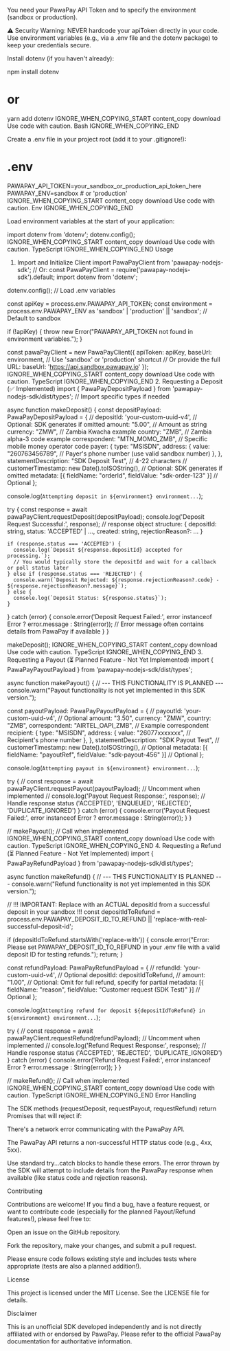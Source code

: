 You need your PawaPay API Token and to specify the environment (sandbox or production).

⚠️ Security Warning: NEVER hardcode your apiToken directly in your code. Use environment variables (e.g., via a .env file and the dotenv package) to keep your credentials secure.

Install dotenv (if you haven't already):

npm install dotenv
# or
yarn add dotenv
IGNORE_WHEN_COPYING_START
content_copy
download
Use code with caution.
Bash
IGNORE_WHEN_COPYING_END

Create a .env file in your project root (add it to your .gitignore!):

# .env
PAWAPAY_API_TOKEN=your_sandbox_or_production_api_token_here
PAWAPAY_ENV=sandbox # or 'production'
IGNORE_WHEN_COPYING_START
content_copy
download
Use code with caution.
Env
IGNORE_WHEN_COPYING_END

Load environment variables at the start of your application:

import dotenv from 'dotenv';
dotenv.config();
IGNORE_WHEN_COPYING_START
content_copy
download
Use code with caution.
TypeScript
IGNORE_WHEN_COPYING_END
Usage
1. Import and Initialize Client
import PawaPayClient from 'pawapay-nodejs-sdk'; // Or: const PawaPayClient = require('pawapay-nodejs-sdk').default;
import dotenv from 'dotenv';

dotenv.config(); // Load .env variables

const apiKey = process.env.PAWAPAY_API_TOKEN;
const environment = process.env.PAWAPAY_ENV as 'sandbox' | 'production' || 'sandbox'; // Default to sandbox

if (!apiKey) {
  throw new Error("PAWAPAY_API_TOKEN not found in environment variables.");
}

const pawaPayClient = new PawaPayClient({
  apiToken: apiKey,
  baseUrl: environment, // Use 'sandbox' or 'production' shortcut
  // Or provide the full URL: baseUrl: 'https://api.sandbox.pawapay.io'
});
IGNORE_WHEN_COPYING_START
content_copy
download
Use code with caution.
TypeScript
IGNORE_WHEN_COPYING_END
2. Requesting a Deposit (✅ Implemented)
import { PawaPayDepositPayload } from 'pawapay-nodejs-sdk/dist/types'; // Import specific types if needed

async function makeDeposit() {
  const depositPayload: PawaPayDepositPayload = {
    // depositId: 'your-custom-uuid-v4', // Optional: SDK generates if omitted
    amount: "5.00", // Amount as string
    currency: "ZMW", // Zambia Kwacha example
    country: "ZMB",   // Zambia alpha-3 code example
    correspondent: "MTN_MOMO_ZMB", // Specific mobile money operator code
    payer: {
      type: "MSISDN",
      address: {
        value: "260763456789", // Payer's phone number (use valid sandbox number)
      },
    },
    statementDescription: "SDK Deposit Test", // 4-22 characters
    // customerTimestamp: new Date().toISOString(), // Optional: SDK generates if omitted
    metadata: [{ fieldName: "orderId", fieldValue: "sdk-order-123" }] // Optional
  };

  console.log(`Attempting deposit in ${environment} environment...`);

  try {
    const response = await pawaPayClient.requestDeposit(depositPayload);
    console.log('Deposit Request Successful:', response);
    // response object structure: { depositId: string, status: 'ACCEPTED' | ..., created: string, rejectionReason?: ... }

    if (response.status === 'ACCEPTED') {
      console.log(`Deposit ${response.depositId} accepted for processing.`);
      // You would typically store the depositId and wait for a callback or poll status later
    } else if (response.status === 'REJECTED') {
      console.warn(`Deposit Rejected: ${response.rejectionReason?.code} - ${response.rejectionReason?.message}`);
    } else {
      console.log(`Deposit Status: ${response.status}`);
    }

  } catch (error) {
    console.error('Deposit Request Failed:', error instanceof Error ? error.message : String(error));
    // Error message often contains details from PawaPay if available
  }
}

makeDeposit();
IGNORE_WHEN_COPYING_START
content_copy
download
Use code with caution.
TypeScript
IGNORE_WHEN_COPYING_END
3. Requesting a Payout (⏳ Planned Feature - Not Yet Implemented)
import { PawaPayPayoutPayload } from 'pawapay-nodejs-sdk/dist/types';

async function makePayout() {
  // --- THIS FUNCTIONALITY IS PLANNED ---
  console.warn("Payout functionality is not yet implemented in this SDK version.");

  const payoutPayload: PawaPayPayoutPayload = {
    // payoutId: 'your-custom-uuid-v4', // Optional
    amount: "3.50",
    currency: "ZMW",
    country: "ZMB",
    correspondent: "AIRTEL_OAPI_ZMB", // Example correspondent
    recipient: {
      type: "MSISDN",
      address: {
        value: "26077xxxxxxx", // Recipient's phone number
      },
    },
    statementDescription: "SDK Payout Test",
    // customerTimestamp: new Date().toISOString(), // Optional
    metadata: [{ fieldName: "payoutRef", fieldValue: "sdk-payout-456" }] // Optional
  };

  console.log(`Attempting payout in ${environment} environment...`);

  try {
    // const response = await pawaPayClient.requestPayout(payoutPayload); // Uncomment when implemented
    // console.log('Payout Request Response:', response);
    // Handle response status ('ACCEPTED', 'ENQUEUED', 'REJECTED', 'DUPLICATE_IGNORED')
  } catch (error) {
     console.error('Payout Request Failed:', error instanceof Error ? error.message : String(error));
  }
}

// makePayout(); // Call when implemented
IGNORE_WHEN_COPYING_START
content_copy
download
Use code with caution.
TypeScript
IGNORE_WHEN_COPYING_END
4. Requesting a Refund (⏳ Planned Feature - Not Yet Implemented)
import { PawaPayRefundPayload } from 'pawapay-nodejs-sdk/dist/types';

async function makeRefund() {
  // --- THIS FUNCTIONALITY IS PLANNED ---
  console.warn("Refund functionality is not yet implemented in this SDK version.");

  // !!! IMPORTANT: Replace with an ACTUAL depositId from a successful deposit in your sandbox !!!
  const depositIdToRefund = process.env.PAWAPAY_DEPOSIT_ID_TO_REFUND || 'replace-with-real-successful-deposit-id';

  if (depositIdToRefund.startsWith('replace-with')) {
    console.error("Error: Please set PAWAPAY_DEPOSIT_ID_TO_REFUND in your .env file with a valid deposit ID for testing refunds.");
    return;
  }

  const refundPayload: PawaPayRefundPayload = {
    // refundId: 'your-custom-uuid-v4', // Optional
    depositId: depositIdToRefund,
    // amount: "1.00", // Optional: Omit for full refund, specify for partial
    metadata: [{ fieldName: "reason", fieldValue: "Customer request (SDK Test)" }] // Optional
  };

  console.log(`Attempting refund for deposit ${depositIdToRefund} in ${environment} environment...`);

  try {
    // const response = await pawaPayClient.requestRefund(refundPayload); // Uncomment when implemented
    // console.log('Refund Request Response:', response);
    // Handle response status ('ACCEPTED', 'REJECTED', 'DUPLICATE_IGNORED')
  } catch (error) {
    console.error('Refund Request Failed:', error instanceof Error ? error.message : String(error));
  }
}

// makeRefund(); // Call when implemented
IGNORE_WHEN_COPYING_START
content_copy
download
Use code with caution.
TypeScript
IGNORE_WHEN_COPYING_END
Error Handling

The SDK methods (requestDeposit, requestPayout, requestRefund) return Promises that will reject if:

There's a network error communicating with the PawaPay API.

The PawaPay API returns a non-successful HTTP status code (e.g., 4xx, 5xx).

Use standard try...catch blocks to handle these errors. The error thrown by the SDK will attempt to include details from the PawaPay response when available (like status code and rejection reasons).

Contributing

Contributions are welcome! If you find a bug, have a feature request, or want to contribute code (especially for the planned Payout/Refund features!), please feel free to:

Open an issue on the GitHub repository.

Fork the repository, make your changes, and submit a pull request.

Please ensure code follows existing style and includes tests where appropriate (tests are also a planned addition!).

License

This project is licensed under the MIT License. See the LICENSE file for details.

Disclaimer

This is an unofficial SDK developed independently and is not directly affiliated with or endorsed by PawaPay. Please refer to the official PawaPay documentation for authoritative information.